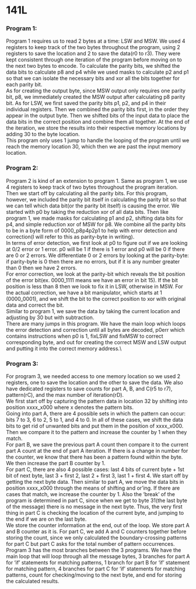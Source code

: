 # 141L

### Program 1:

Program 1 requires us to read 2 bytes at a time: LSW and MSW. We used 4 registers to keep track of the two bytes throughout the program, using 2 registers to save the location and 2 to save the data(r0 to r3). They were kept consistent through one iteration of the program before moving on to the next two bytes to encode. 
To calculate the parity bits, we shifted the data bits to calculate p8 and p4 while we used masks to calculate p2 and p1 so that we can isolate the necessary bits and xor all the bits together for each parity bit.\
As for creating the output byte, since MSW output only requires one parity bit, p8, we immediately created the MSW output after calculating p8 parity bit. As for LSW, we first saved the parity bits p1, p2, and p4 in their individual registers. Then we combined the parity bits first, in the order they appear in the output byte. Then we shifted bits of the input data to place the data bits in the correct position and combine them all together. At the end of the iteration, we store the results into their respective memory locations by adding 30 to the byte location.\
This program only uses 1 jump to handle the looping of the program until we reach the memory location 30, which then we are past the input memory location.
### Program 2:
Program 2 is kind of an extension to program 1. Same as program 1, we use 4 registers to keep track of two bytes throughout the program iteration. Then we start off by calculating all the parity bits. For this program, however, we included the parity bit itself in calculating the parity bit so that we can tell which data bit(or the parity bit itself) is causing the error. We started with p0 by taking the reduction xor of all data bits. Then like program 1, we made masks for calculating p1 and p2, shifting data bits for p4, and simple reduction xor of MSW for p8. We combine all the parity bits to be in a byte form of 0000_p8p4p2p1 to help with error detection and correction(I will refer to this as parity-byte in writing).\
In terms of error detection, we first look at p0 to figure out if we are looking at 0/2 error or 1 error. p0 will be 1 if there is 1 error and p0 will be 0 if there are 0 or 2 errors. We differentiate 0 or 2 errors by looking at the parity-byte: if parity-byte is 0 then there are no errors, but if it is any number greater than 0 then we have 2 errors.\
For error correction, we look at the parity-bit which reveals the bit position of the error bit(ex. 0000_1111 means we have an error in bit 15). If the bit position is less than 8 then we look to fix it in LSW, otherwise in MSW. For the actual correction, we have a bit manipulator, which starts at 1 (0000_0001), and we shift the bit to the correct position to xor with original data and correct the bit.\
Similar to program 1, we save the data by taking the current location and adjusting by 30 but with subtraction.\
There are many jumps in this program. We have the main loop which loops the error detection and correction until all bytes are decoded, p0err which contains instructions when p0 is 1, fixLSW and fixMSW to correct corresponding byte, and out for creating the correct MSW and LSW output and putting it into the correct memory address.\
### Program 3:
For program 3, we needed access to one memory location so we used 2 registers, one to save the location and the other to save the data. We also have dedicated registers to save counts for part A, B, and C(r5 to r7), pattern(rC), and the max number of iteration(rD).\
We first start off by capturing the pattern data in location 32 by shifting into position xxxx_x000 where x denotes the pattern bits.\
Going into part A, there are 4 possible sets in which the pattern can occur: bits 7 to 3, 6 to 2, 5 to 1, and 4 to 0. In all of these cases, we shift the data bits to get rid of unwanted bits and put them in the position of xxxx_x000. Then we compare it to the pattern and increase the counter by 1 when they match.\
For part B, we save the previous part A count then compare it to the current part A count at the end of part A iteration. If there is a change in number for the counter, we know that there has been a pattern found within the byte. We then increase the part B counter by 1.\
For part C, there are also 4 possible cases: last 4 bits of current byte + 1st bit of next byte, last 3 + first 2, last 2 + first 3, last 1 + first 4. We start off by getting the next byte data. Then similar to part A, we move the data bits in position xxxx_x000 through the means of shifting and or’ing. If there are cases that match, we increase the counter by 1. Also the ‘break’ of the program is determined in part C, since when we get to byte 31(the last byte of the message) there is no message in the next byte. Thus, the very first thing in part C is checking the location of the current byte, and jumping to the end if we are on the last byte.\
We store the counter information at the end, out of the loop. We store part A and B counter as it is. For part C, we add A and C counters together before storing the count, since we only calculated the boundary-crossing patterns for part C but part C asks for the total number of pattern occurrences.\
Program 3 has the most branches between the 3 programs. We have the main loop that will loop through all the message bytes, 3 branches for part A for ‘if’ statements for matching patterns, 1 branch for part B for ‘if’ statement for matching pattern, 4 branches for part C for ‘if’ statements for matching patterns, count for checking/moving to the next byte, and end for storing the calculated results.
